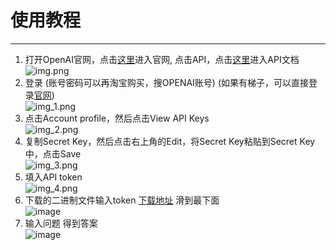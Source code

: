 # 使用教程

--------

1. 打开OpenAI官网，点击[这里](https://openai.com/)进入官网, 点击API，点击[这里](https://openai.com/api/)进入API文档  
   ![img.png](img/img.png)
2. 登录 (账号密码可以再淘宝购买，搜OPENAI账号) (如果有梯子，可以直接登录[官网](https://chat.openai.com/chat))  
   ![img_1.png](img/img_1.png)
3. 点击Account profile，然后点击View API Keys  
   ![img_2.png](img/img_2.png)
4. 复制Secret Key，然后点击右上角的Edit，将Secret Key粘贴到Secret Key中，点击Save  
   ![img_3.png](img/img_3.png)
5. 填入API token  
![img_4.png](img/img_4.png)
6. 下载的二进制文件输入token [下载地址](https://github.com/bigduu/openai-cli/actions/runs/4175687798) 滑到最下面  
![image](https://user-images.githubusercontent.com/18681616/219084564-4ba79f53-d0b8-499a-9de1-f130ed441db2.png)
7. 输入问题 得到答案  
![image](https://user-images.githubusercontent.com/18681616/219084688-f6b63818-5ff7-40c1-a19a-84649c03c3fb.png)
 
